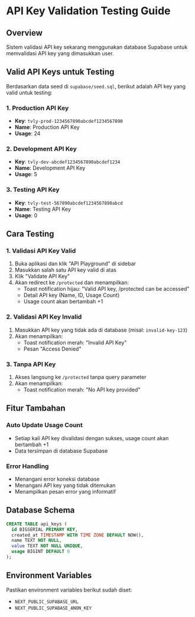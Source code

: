 # API Key Validation Testing Guide

## Overview

Sistem validasi API key sekarang menggunakan database Supabase untuk memvalidasi API key yang dimasukkan user.

## Valid API Keys untuk Testing

Berdasarkan data seed di `supabase/seed.sql`, berikut adalah API key yang valid untuk testing:

### 1. Production API Key

- **Key**: `tvly-prod-1234567890abcdef1234567890`
- **Name**: Production API Key
- **Usage**: 24

### 2. Development API Key

- **Key**: `tvly-dev-abcdef1234567890abcdef1234`
- **Name**: Development API Key
- **Usage**: 5

### 3. Testing API Key

- **Key**: `tvly-test-567890abcdef1234567890abcd`
- **Name**: Testing API Key
- **Usage**: 0

## Cara Testing

### 1. Validasi API Key Valid

1. Buka aplikasi dan klik "API Playground" di sidebar
2. Masukkan salah satu API key valid di atas
3. Klik "Validate API Key"
4. Akan redirect ke `/protected` dan menampilkan:
   - Toast notification hijau: "Valid API key, /protected can be accessed"
   - Detail API key (Name, ID, Usage Count)
   - Usage count akan bertambah +1

### 2. Validasi API Key Invalid

1. Masukkan API key yang tidak ada di database (misal: `invalid-key-123`)
2. Akan menampilkan:
   - Toast notification merah: "Invalid API Key"
   - Pesan "Access Denied"

### 3. Tanpa API Key

1. Akses langsung ke `/protected` tanpa query parameter
2. Akan menampilkan:
   - Toast notification merah: "No API key provided"

## Fitur Tambahan

### Auto Update Usage Count

- Setiap kali API key divalidasi dengan sukses, usage count akan bertambah +1
- Data tersimpan di database Supabase

### Error Handling

- Menangani error koneksi database
- Menangani API key yang tidak ditemukan
- Menampilkan pesan error yang informatif

## Database Schema

```sql
CREATE TABLE api_keys (
  id BIGSERIAL PRIMARY KEY,
  created_at TIMESTAMP WITH TIME ZONE DEFAULT NOW(),
  name TEXT NOT NULL,
  value TEXT NOT NULL UNIQUE,
  usage BIGINT DEFAULT 0
);
```

## Environment Variables

Pastikan environment variables berikut sudah diset:

- `NEXT_PUBLIC_SUPABASE_URL`
- `NEXT_PUBLIC_SUPABASE_ANON_KEY`
